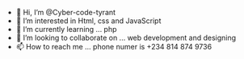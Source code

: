 - 👋 Hi, I’m @Cyber-code-tyrant
- 👀 I’m interested in Html, css and JavaScript 
- 🌱 I’m currently learning ... php
- 💞️ I’m looking to collaborate on ... web development and designing
- 📫 How to reach me ... phone numer is +234 814 874 9736

<!---
Cyber-code-tyrant/Cyber-code-tyrant is a ✨ special ✨ repository because its `README.md` (this file) appears on your GitHub profile.
You can click the Preview link to take a look at your changes.
--->
